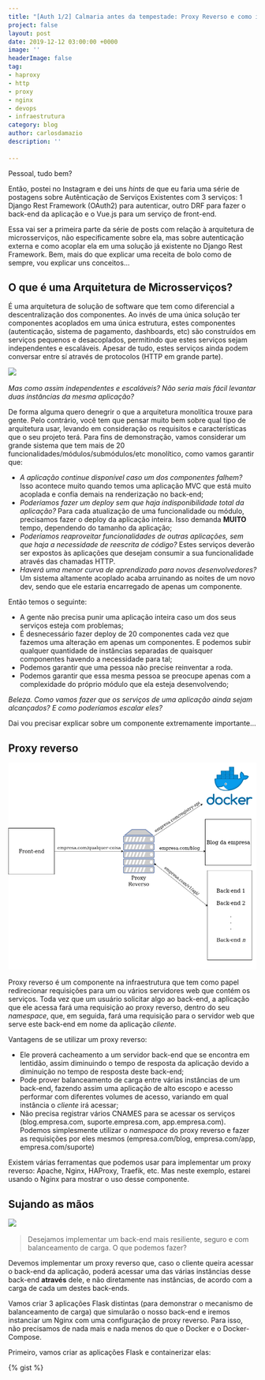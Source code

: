 ```yaml
---
title: "[Auth 1/2] Calmaria antes da tempestade: Proxy Reverso e como implementar"
project: false
layout: post
date: 2019-12-12 03:00:00 +0000
image: ''
headerImage: false
tag:
- haproxy
- http
- proxy
- nginx
- devops
- infraestrutura
category: blog
author: carlosdamazio
description: ''

---
```

Pessoal, tudo bem?

Então, postei no Instagram e dei uns _hints_ de que eu faria uma série de postagens sobre Autênticação de Serviços Existentes com 3 serviços: 1 Django Rest Framework (OAuth2) para autenticar, outro DRF para fazer o back-end da aplicação e o Vue.js para um serviço de front-end.

Essa vai ser a primeira parte da série de posts com relação à arquitetura de microsserviços, não especificamente sobre ela, mas sobre autenticação externa e como acoplar ela em uma solução já existente no Django Rest Framework. Bem, mais do que explicar uma receita de bolo como de sempre, vou explicar uns conceitos...

## O que é uma Arquitetura de Microsserviços?

É uma arquitetura de solução de software que tem como diferencial a descentralização dos componentes. Ao invés de uma única solução ter componentes acoplados em uma única estrutura, estes componentes (autenticação, sistema de pagamento, dashboards, etc) são construídos em serviços pequenos e desacoplados, permitindo que estes serviços sejam independentes e escaláveis. Apesar de tudo, estes serviços ainda podem conversar entre sí através de protocolos (HTTP em grande parte).

![](/assets/images/microsserviço.png)

_Mas como assim independentes e escaláveis? Não seria mais fácil levantar duas instâncias da mesma aplicação?_

De forma alguma quero denegrir o que a arquitetura monolítica trouxe para gente. Pelo contrário, você tem que pensar muito bem sobre qual tipo de arquitetura usar, levando em consideração os requisitos e características que o seu projeto terá. Para fins de demonstração, vamos considerar um grande sistema que tem mais de 20 funcionalidades/módulos/submódulos/etc monolítico, como vamos garantir que:

* _A aplicação continue disponível caso um dos componentes falhem?_ Isso acontece muito quando temos uma aplicação MVC que está muito acoplada e confia demais na renderização no back-end;
* _Poderíamos fazer um deploy sem que haja indisponibilidade total da aplicação?_ Para cada atualização de uma funcionalidade ou módulo, precisamos fazer o deploy da aplicação inteira. Isso demanda **MUITO** tempo, dependendo do tamanho da aplicação;
* _Poderíamos reaproveitar funcionalidades de outras aplicações, sem que haja a necessidade de reescrita de código?_ Estes serviços deverão ser expostos às aplicações que desejam consumir a sua funcionalidade através das chamadas HTTP.
* _Haverá uma menor curva de aprendizado para novos desenvolvedores?_ Um sistema altamente acoplado acaba arruinando as noites de um novo dev, sendo que ele estaria encarregado de apenas um componente.

Então temos o seguinte:

* A gente não precisa punir uma aplicação inteira caso um dos seus serviços esteja com problemas;
* É desnecessário fazer deploy de 20 componentes cada vez que fazemos uma alteração em apenas um componentes. E podemos subir qualquer quantidade de instâncias separadas de quaisquer componentes havendo a necessidade para tal;
* Podemos garantir que uma pessoa não precise reinventar a roda.
* Podemos garantir que essa mesma pessoa se preocupe apenas com a complexidade do próprio módulo que ela esteja desenvolvendo;

_Beleza. Como vamos fazer que os serviços de uma aplicação ainda sejam alcançados? E como poderíamos escalar eles?_

Dai vou precisar explicar sobre um componente extremamente importante...

## Proxy reverso

![](/assets/images/proxy-reverso-1.png)

Proxy reverso é um componente na infraestrutura que tem como papel redirecionar requisições para um ou vários servidores web que contém os serviços. Toda vez que um usuário solicitar algo ao back-end, a aplicação que ele acessa fará uma requisição ao proxy reverso, dentro do seu _namespace_, que, em seguida, fará uma requisição para o servidor web que serve este back-end em nome da aplicação _cliente_.

Vantagens de se utilizar um proxy reverso:

* Ele proverá cacheamento a um servidor back-end que se encontra em lentidão, assim diminuindo o tempo de resposta da aplicação devido a diminuição no tempo de resposta deste back-end;
* Pode prover balanceamento de carga entre várias instâncias de um back-end, fazendo assim uma aplicação de alto escopo e acesso performar com diferentes volumes de acesso, variando em qual instância o _cliente_ irá acessar;
* Não precisa registrar vários CNAMES para se acessar os serviços (blog.empresa.com, suporte.empresa.com, app.empresa.com). Podemos simplesmente utilizar o _namespace_ do proxy reverso e fazer as requisições por eles mesmos (empresa.com/blog, empresa.com/app, empresa.com/suporte)

Existem várias ferramentas que podemos usar para implementar um proxy reverso: Apache, Nginx, HAProxy, Traefik, etc. Mas neste exemplo, estarei usando o Nginx para mostrar o uso desse componente.

## Sujando as mãos

![](https://logodownload.org/wp-content/uploads/2018/03/nginx-logo.png)

> Desejamos implementar um back-end mais resiliente, seguro e com balanceamento de carga. O que podemos fazer?

Devemos implementar um proxy reverso que, caso o cliente queira acessar o back-end da aplicação, poderá acessar uma das várias instâncias desse back-end **através** dele, e não diretamente nas instâncias, de acordo com a carga de cada um destes back-ends.

Vamos criar 3 aplicações Flask distintas (para demonstrar o mecanismo de balanceamento de carga) que simularão o nosso back-end e iremos instanciar um Nginx com uma configuração de proxy reverso. Para isso, não precisamos de nada mais e nada menos do que o Docker e o Docker-Compose.

Primeiro, vamos criar as aplicações Flask e containerizar elas:

{% gist %}